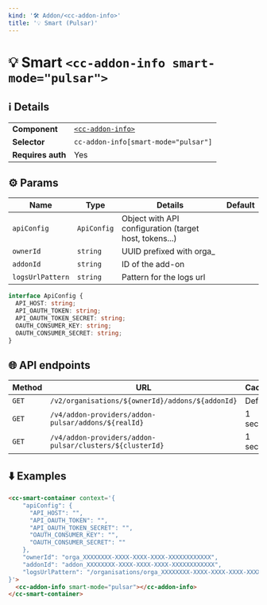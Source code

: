 ```yaml
---
kind: '🛠 Addon/<cc-addon-info>'
title: '💡 Smart (Pulsar)'
---
```

# 💡 Smart `<cc-addon-info smart-mode="pulsar">`

## ℹ️ Details

<table>
<tr><td><strong>Component    </strong> <td><a href="🛠-addons-cc-addon-info--default-story"><code>&lt;cc-addon-info&gt;</code></a>
<tr><td><strong>Selector     </strong> <td><code>cc-addon-info[smart-mode="pulsar"]</code>
<tr><td><strong>Requires auth</strong> <td>Yes
</table>

## ⚙️ Params

| Name                          | Type          | Details                                                                                         | Default   |
| ----------------------------- | ------------- | ----------------------------------------------------------------------------------------------- | --------- |
| `apiConfig`                   | `ApiConfig`   | Object with API configuration (target host, tokens...)                                          |           |
| `ownerId`                     | `string`      | UUID prefixed with orga_                                                                        |           |
| `addonId`                     | `string`      | ID of the add-on                                                                                |           |
| `logsUrlPattern`              | `string`      | Pattern for the logs url                                                                        |           |

```ts
interface ApiConfig {
  API_HOST: string;
  API_OAUTH_TOKEN: string;
  API_OAUTH_TOKEN_SECRET: string;
  OAUTH_CONSUMER_KEY: string;
  OAUTH_CONSUMER_SECRET: string;
}
```

## 🌐 API endpoints

| Method | URL                                                              | Cache?     |
|--------|------------------------------------------------------------------|------------|
| `GET`  | `/v2/organisations/${ownerId}/addons/${addonId}`                 | Default    |
| `GET`  | `/v4/addon-providers/addon-pulsar/addons/${realId}`              | 1 second   |
| `GET`  | `/v4/addon-providers/addon-pulsar/clusters/${clusterId}`         | 1 second   |


## ⬇️️ Examples

```html
<cc-smart-container context='{
    "apiConfig": {
      "API_HOST": "",
      "API_OAUTH_TOKEN": "",
      "API_OAUTH_TOKEN_SECRET": "",
      "OAUTH_CONSUMER_KEY": "",
      "OAUTH_CONSUMER_SECRET": ""
    },
    "ownerId": "orga_XXXXXXXX-XXXX-XXXX-XXXX-XXXXXXXXXXXX",
    "addonId": "addon_XXXXXXXX-XXXX-XXXX-XXXX-XXXXXXXXXXXX",
    "logsUrlPattern": "/organisations/orga_XXXXXXXX-XXXX-XXXX-XXXX-XXXXXXXXXXXX/applications/:id/logs"
}'>
  <cc-addon-info smart-mode="pulsar"></cc-addon-info>
</cc-smart-container>
```
